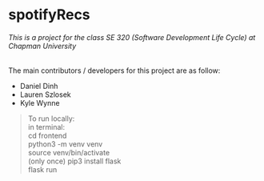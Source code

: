 # spotifyRecs

###### This is a project for the class SE 320 (Software Development Life Cycle) at Chapman University

The main contributors / developers for this project are as follow:

* Daniel Dinh
* Lauren Szlosek
* Kyle Wynne


> To run locally:
<br>in terminal:
<br>cd frontend
<br>python3 -m venv venv
<br>source venv/bin/activate
<br>(only once) pip3 install flask
<br>flask run
